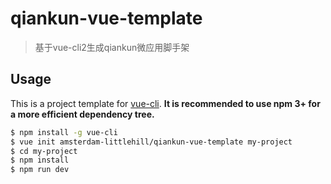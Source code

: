 # qiankun-vue-template

> 基于vue-cli2生成qiankun微应用脚手架

## Usage

This is a project template for [vue-cli](https://github.com/vuejs/vue-cli). **It is recommended to use npm 3+ for a more efficient dependency tree.**

``` bash
$ npm install -g vue-cli
$ vue init amsterdam-littlehill/qiankun-vue-template my-project
$ cd my-project
$ npm install
$ npm run dev
```

